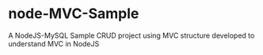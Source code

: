 # node-MVC-Sample
A NodeJS-MySQL Sample CRUD project using MVC structure developed to understand MVC in NodeJS
